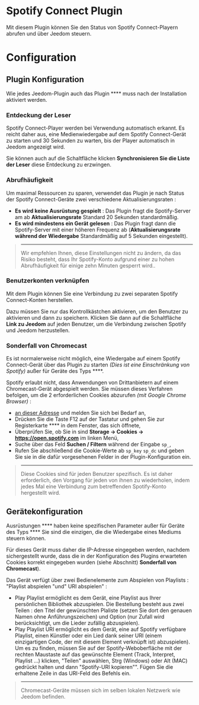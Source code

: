 # Spotify Connect Plugin

Mit diesem Plugin können Sie den Status von Spotify Connect-Playern abrufen und über Jeedom steuern.

# Configuration

## Plugin Konfiguration

Wie jedes Jeedom-Plugin auch das Plugin **** muss nach der Installation aktiviert werden.

### Entdeckung der Leser

Spotify Connect-Player werden bei Verwendung automatisch erkannt. Es reicht daher aus, eine Medienwiedergabe auf dem Spotify Connect-Gerät zu starten und 30 Sekunden zu warten, bis der Player automatisch in Jeedom angezeigt wird.

Sie können auch auf die Schaltfläche klicken **Synchronisieren Sie die Liste der Leser** diese Entdeckung zu erzwingen.

### Abrufhäufigkeit

Um maximal Ressourcen zu sparen, verwendet das Plugin je nach Status der Spotify Connect-Geräte zwei verschiedene Aktualisierungsraten :

- **Es wird keine Ausrüstung gespielt** : Das Plugin fragt die Spotify-Server am ab **Aktualisierungsrate** Standard 20 Sekunden standardmäßig.
- **Es wird mindestens ein Gerät gelesen** : Das Plugin fragt dann die Spotify-Server mit einer höheren Frequenz ab (**Aktualisierungsrate während der Wiedergabe** Standardmäßig auf 5 Sekunden eingestellt).

>****
>
>Wir empfehlen Ihnen, diese Einstellungen nicht zu ändern, da das Risiko besteht, dass Ihr Spotify-Konto aufgrund einer zu hohen Abrufhäufigkeit für einige zehn Minuten gesperrt wird..

### Benutzerkonten verknüpfen

Mit dem Plugin können Sie eine Verbindung zu zwei separaten Spotify Connect-Konten herstellen.

Dazu müssen Sie nur das Kontrollkästchen aktivieren, um den Benutzer zu aktivieren und dann zu speichern. Klicken Sie dann auf die Schaltfläche **Link zu Jeedom** auf jeden Benutzer, um die Verbindung zwischen Spotify und Jeedom herzustellen.

### Sonderfall von Chromecast

Es ist normalerweise nicht möglich, eine Wiedergabe auf einem Spotify Connect-Gerät über das Plugin zu starten *(Dies ist eine Einschränkung von Spotify)* außer für Geräte des Typs ****.

Spotify erlaubt nicht, dass Anwendungen von Drittanbietern auf einem Chromecast-Gerät abgespielt werden. Sie müssen dieses Verfahren befolgen, um die 2 erforderlichen Cookies abzurufen *(mit Google Chrome Browser)* :

-  [an dieser Adresse](https://open.spotify.com/) und melden Sie sich bei Bedarf an,
- Drücken Sie die Taste F12 auf der Tastatur und gehen Sie zur Registerkarte **** in dem Fenster, das sich öffnete,
- Überprüfen Sie, ob Sie in sind **Storage → Cookies → https://open.spotify.com** im linken Menü,
- Suche über das Feld **Suchen / Filtern** während der Eingabe ``sp_``,
- Rufen Sie abschließend die Cookie-Werte ab ``sp_key``  ``sp_dc`` und geben Sie sie in die dafür vorgesehenen Felder in der Plugin-Konfiguration ein.

>****
>
>Diese Cookies sind für jeden Benutzer spezifisch. Es ist daher erforderlich, den Vorgang für jeden von ihnen zu wiederholen, indem jedes Mal eine Verbindung zum betreffenden Spotify-Konto hergestellt wird.

## Gerätekonfiguration

Ausrüstungen **** haben keine spezifischen Parameter außer für Geräte des Typs **** Sie sind die einzigen, die die Wiedergabe eines Mediums steuern können.

Für dieses Gerät muss daher die IP-Adresse eingegeben werden, nachdem sichergestellt wurde, dass die in der Konfiguration des Plugins erwarteten Cookies korrekt eingegeben wurden (siehe Abschnitt) **Sonderfall von Chromecast**).

Das Gerät verfügt über zwei Bedienelemente zum Abspielen von Playlists : "Playlist abspielen "und" URI abspielen" :

- Play Playlist ermöglicht es dem Gerät, eine Playlist aus Ihrer persönlichen Bibliothek abzuspielen. Die Bestellung besteht aus zwei Teilen : den Titel der gewünschten Plaliste (setzen Sie dort den genauen Namen ohne Anführungszeichen) und Option (nur Zufall wird berücksichtigt, um die Lieder zufällig abzuspielen).
- Play Playlist URI ermöglicht es dem Gerät, eine auf Spotify verfügbare Playlist, einen Künstler oder ein Lied dank seiner URI (einem einzigartigen Code, der mit diesem Element verknüpft ist) abzuspielen). Um es zu finden, müssen Sie auf der Spotify-Weboberfläche mit der rechten Maustaste auf das gewünschte Element (Track, Interpret, Playlist ...) klicken, "Teilen" auswählen, Strg (Windows) oder Alt (MAC) gedrückt halten und dann "Spotify-URI kopieren"". Fügen Sie die erhaltene Zeile in das URI-Feld des Befehls ein.

>****
>
>Chromecast-Geräte müssen sich im selben lokalen Netzwerk wie Jeedom befinden.

